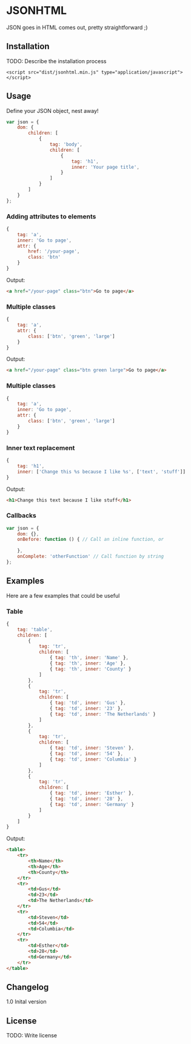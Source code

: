# JSONHTML
JSON goes in HTML comes out, pretty straightforward ;)
## Installation
TODO: Describe the installation process 

``<script src="dist/jsonhtml.min.js" type="application/javascript"></script>``
## Usage
Define your JSON object, nest away!
```javascript
var json = {
    dom: {
        children: [
            {
                tag: 'body',
                children: [
                    {
                        tag: 'h1',
                        inner: 'Your page title',
                    }
                ]
            }
        ]
    }
};
```
### Adding attributes to elements
```javascript
{
    tag: 'a',
    inner: 'Go to page',
    attr: {
        href: '/your-page',
        class: 'btn'
    }
}
```
Output:
```html
<a href="/your-page" class="btn">Go to page</a>
```
### Multiple classes
```javascript
{
    tag: 'a',
    attr: {
        class: ['btn', 'green', 'large']
    }
}
```
Output:
```html
<a href="/your-page" class="btn green large">Go to page</a>
```
### Multiple classes
```javascript
{
    tag: 'a',
    inner: 'Go to page',
    attr: {
        class: ['btn', 'green', 'large']
    }
}
```
### Inner text replacement
```javascript
{
    tag: 'h1',
    inner: ['Change this %s because I like %s', ['text', 'stuff']]
}
```
Output:
```html
<h1>Change this text because I like stuff</h1>
```
### Callbacks
```javascript
var json = {
    dom: {},
    onBefore: function () { // Call an inline function, or 
    
    },
    onComplete: 'otherFunction' // Call function by string
};
```
## Examples
Here are a few examples that could be useful
### Table
```javascript
{
    tag: 'table',
    children: [
        {
            tag: 'tr',
            children: [
                { tag: 'th', inner: 'Name' },
                { tag: 'th', inner: 'Age' },
                { tag: 'th', inner: 'County' }
            ]
        },
        {
            tag: 'tr',
            children: [
                { tag: 'td', inner: 'Gus' },
                { tag: 'td', inner: '23' },
                { tag: 'td', inner: 'The Netherlands' }
            ]
        },
        {
            tag: 'tr',
            children: [
                { tag: 'td', inner: 'Steven' },
                { tag: 'td', inner: '54' },
                { tag: 'td', inner: 'Columbia' }
            ]
        },
        {
            tag: 'tr',
            children: [
                { tag: 'td', inner: 'Esther' },
                { tag: 'td', inner: '28' },
                { tag: 'td', inner: 'Germany' }
            ]
        }
    ]
}
```
Output:
```html
<table>
    <tr>
        <th>Name</th>
        <th>Age</th>
        <th>County</th>
    </tr>
    <tr>
        <td>Gus</td>
        <td>23</td>
        <td>The Netherlands</td>
    </tr>
    <tr>
        <td>Steven</td>
        <td>54</td>
        <td>Columbia</td>
    </tr>
    <tr>
        <td>Esther</td>
        <td>28</td>
        <td>Germany</td>
    </tr>
</table>
```
## Changelog
1.0 Inital version
## License
TODO: Write license